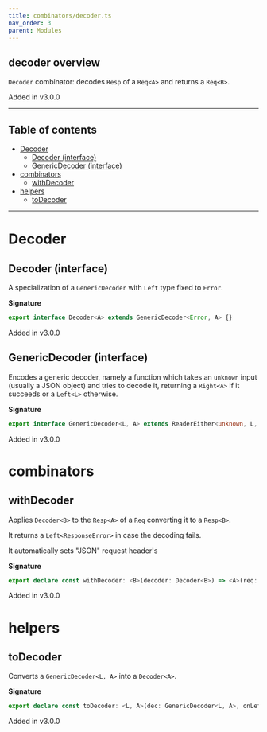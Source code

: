 ```yaml
---
title: combinators/decoder.ts
nav_order: 3
parent: Modules
---
```


## decoder overview

`Decoder` combinator: decodes `Resp` of a `Req<A>` and returns a `Req<B>`.

Added in v3.0.0

---

<h2 class="text-delta">Table of contents</h2>

- [Decoder](#decoder)
  - [Decoder (interface)](#decoder-interface)
  - [GenericDecoder (interface)](#genericdecoder-interface)
- [combinators](#combinators)
  - [withDecoder](#withdecoder)
- [helpers](#helpers)
  - [toDecoder](#todecoder)

---

# Decoder

## Decoder (interface)

A specialization of a `GenericDecoder` with `Left` type fixed to `Error`.

**Signature**

```ts
export interface Decoder<A> extends GenericDecoder<Error, A> {}
```

Added in v3.0.0

## GenericDecoder (interface)

Encodes a generic decoder, namely a function which takes an `unknown` input (usually a JSON object) and tries to decode it, returning a `Right<A>` if it succeeds or a `Left<L>` otherwise.

**Signature**

```ts
export interface GenericDecoder<L, A> extends ReaderEither<unknown, L, A> {}
```

Added in v3.0.0

# combinators

## withDecoder

Applies `Decoder<B>` to the `Resp<A>` of a `Req` converting it to a `Resp<B>`.

It returns a `Left<ResponseError>` in case the decoding fails.

It automatically sets "JSON" request header's

**Signature**

```ts
export declare const withDecoder: <B>(decoder: Decoder<B>) => <A>(req: Req<A>) => Req<B>
```

Added in v3.0.0

# helpers

## toDecoder

Converts a `GenericDecoder<L, A>` into a `Decoder<A>`.

**Signature**

```ts
export declare const toDecoder: <L, A>(dec: GenericDecoder<L, A>, onLeft: (e: L) => Error) => Decoder<A>
```

Added in v3.0.0
